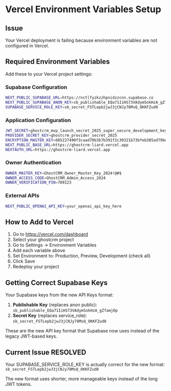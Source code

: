 # Vercel Environment Variables Setup

## Issue
Your Vercel deployment is failing because environment variables are not configured in Vercel.

## Required Environment Variables

Add these to your Vercel project settings:

### Supabase Configuration
```bash
NEXT_PUBLIC_SUPABASE_URL=https://nctlfyzkzzhpnidzzcnn.supabase.co
NEXT_PUBLIC_SUPABASE_ANON_KEY=sb_publishable_EQa71IiHS73VAdym5okHzA_gZfamjOp
SUPABASE_SERVICE_ROLE_KEY=sb_secret_FSTLepb2jwJ3jCNJy78MsQ_OKKFZud0
```

### Application Configuration
```bash
JWT_SECRET=ghostcrm_mvp_launch_secret_2025_super_secure_development_key_for_demo_and_testing_purposes
PROVIDER_SECRET_KEY=ghostcrm_provider_secret_2025
ENCRYPTION_MASTER_KEY=085227490f3caad70b3b7b391f2c39321b73bfeb385ad79bebaf1a2adf32ef91
NEXT_PUBLIC_BASE_URL=https://ghostcrm-liard.vercel.app
NEXTAUTH_URL=https://ghostcrm-liard.vercel.app
```

### Owner Authentication
```bash
OWNER_MASTER_KEY=GhostCRM_Owner_Master_Key_2024!@#$
OWNER_ACCESS_CODE=GhostCRM_Admin_Access_2024
OWNER_VERIFICATION_PIN=789123
```

### External APIs
```bash
NEXT_PUBLIC_OPENAI_API_KEY=your_openai_api_key_here
```

## How to Add to Vercel

1. Go to https://vercel.com/dashboard
2. Select your ghostcrm project
3. Go to Settings → Environment Variables
4. Add each variable above
5. Set Environment to: Production, Preview, Development (check all)
6. Click Save
7. Redeploy your project

## Getting Correct Supabase Keys

Your Supabase keys from the new API Keys format:

1. **Publishable Key** (replaces anon public): `sb_publishable_EQa71IiHS73VAdym5okHzA_gZfamjOp`
2. **Secret Key** (replaces service_role): `sb_secret_FSTLepb2jwJ3jCNJy78MsQ_OKKFZud0`

These are the new API key format that Supabase now uses instead of the legacy JWT-based keys.

## Current Issue RESOLVED
Your SUPABASE_SERVICE_ROLE_KEY is actually correct for the new format:
`sb_secret_FSTLepb2jwJ3jCNJy78MsQ_OKKFZud0`

The new format uses shorter, more manageable keys instead of the long JWT tokens.
